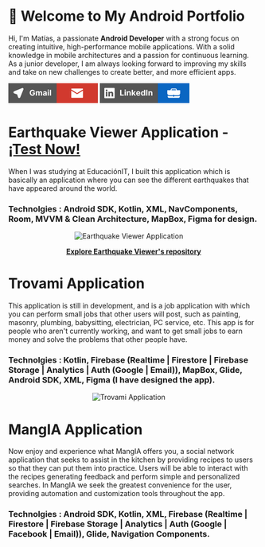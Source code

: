 # 👋 Welcome to My Android Portfolio
Hi, I'm Matías, a passionate <b>Android Developer</b> with a strong focus on creating intuitive, high-performance mobile applications. With a solid knowledge in mobile architectures and a passion for continuous learning. As a junior developer, I am always looking forward to improving my skills and take on new challenges to create better, and more efficient apps.

<a href="https://mail.google.com/mail/u/0/?fs=1&to=matias.alzu143@gmail.com&tf=cm" target="_blank"><img src="https://github.com/Sokamn/Android-Portfolio/blob/main/gmail_bar.png"></a>
<a href="https://www.linkedin.com/in/matias-alzu/" target="_blank"><img src="https://github.com/Sokamn/Android-Portfolio/blob/main/linkedin_bar.png" ></a>

# Earthquake Viewer Application - <a href="https://appetize.io/app/b_smuam7dcvgysk6pucoobcdhgdy" target="_blank">¡Test Now!</a>
When I was studying at EducaciónIT, I built this application which is basically an application where you can see the different earthquakes that have appeared around the world.
### Technolgies : Android SDK, Kotlin, XML, NavComponents, Room, MVVM & Clean Architecture, MapBox, Figma for design.

<p align="center">
<img src="https://github.com/Sokamn/Android-Portfolio/blob/main/earthquake_viewer_mockup.png" height = "500"  title="Earthquake Viewer Application">&nbsp;&nbsp;&nbsp;&nbsp;&nbsp;
</p>
<p align="center">
<b><a href="https://github.com/Sokamn/Earthquake_Viewer" target="_blank">Explore Earthquake Viewer's repository</a></b>
</p>

# Trovami Application

This application is still in development, and is a job application with which you can perform small jobs that other users will post, such as painting, masonry, plumbing, babysitting, electrician, PC service, etc. This app is for people who aren't currently working, and want to get small jobs to earn money and solve the problems that other people have.

### Technolgies : Kotlin, Firebase (Realtime | Firestore | Firebase Storage | Analytics | Auth (Google | Email)), MapBox, Glide, Android SDK, XML, Figma (I have designed the app).
<p align="center">
<img src="https://github.com/Sokamn/Android-Portfolio/blob/main/trovami_image_mockup.png" height = "500"  title="Trovami Application">&nbsp;&nbsp;&nbsp;&nbsp;&nbsp;
</p>

# MangIA Application

Now enjoy and experience what MangIA offers you, a social network application that seeks to assist in the kitchen by providing recipes to users so that they can put them into practice. Users will be able to interact with the recipes generating feedback and perform simple and personalized searches. In MangIA we seek the greatest convenience for the user, providing automation and customization tools throughout the app. 

### Technolgies : Android SDK, Kotlin, XML, Firebase (Realtime | Firestore | Firebase Storage | Analytics | Auth (Google | Facebook | Email)), Glide, Navigation Components.
